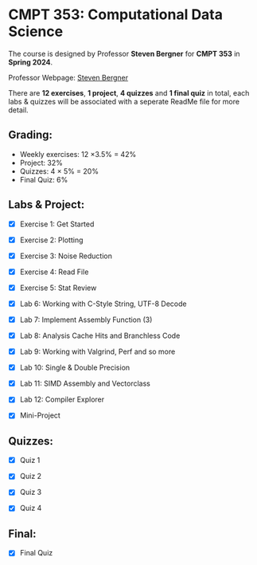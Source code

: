 # CMPT 353: Computational Data Science 
The course is designed by Professor **Steven Bergner** for **CMPT 353** in **Spring 2024**.

Professor Webpage: [Steven Bergner](https://stevenbergner.github.io/)

There are **12 exercises**, **1 project**, **4 quizzes** and **1 final quiz** in total, each labs & quizzes will be associated with a seperate ReadMe file for more detail.

## Grading:
- Weekly exercises: 12 ×3.5% = 42%
- Project: 32%
- Quizzes: 4 × 5% = 20%
- Final Quiz: 6%

## Labs & Project:
* [x] Exercise 1: Get Started

- [x] Exercise 2: Plotting

- [x] Exercise 3: Noise Reduction

- [x] Exercise 4: Read File

- [x] Exercise 5: Stat Review

- [x] Lab 6: Working with C-Style String, UTF-8 Decode

- [x] Lab 7: Implement Assembly Function (3)

- [x] Lab 8: Analysis Cache Hits and Branchless Code

- [x] Lab 9: Working with Valgrind, Perf and so more

- [x] Lab 10: Single & Double Precision

- [x] Lab 11: SIMD Assembly and Vectorclass

- [x] Lab 12: Compiler Explorer

- [x] Mini-Project

## Quizzes:

- [x] Quiz 1

- [x] Quiz 2

- [x] Quiz 3

- [x] Quiz 4

## Final:
- [x] Final Quiz